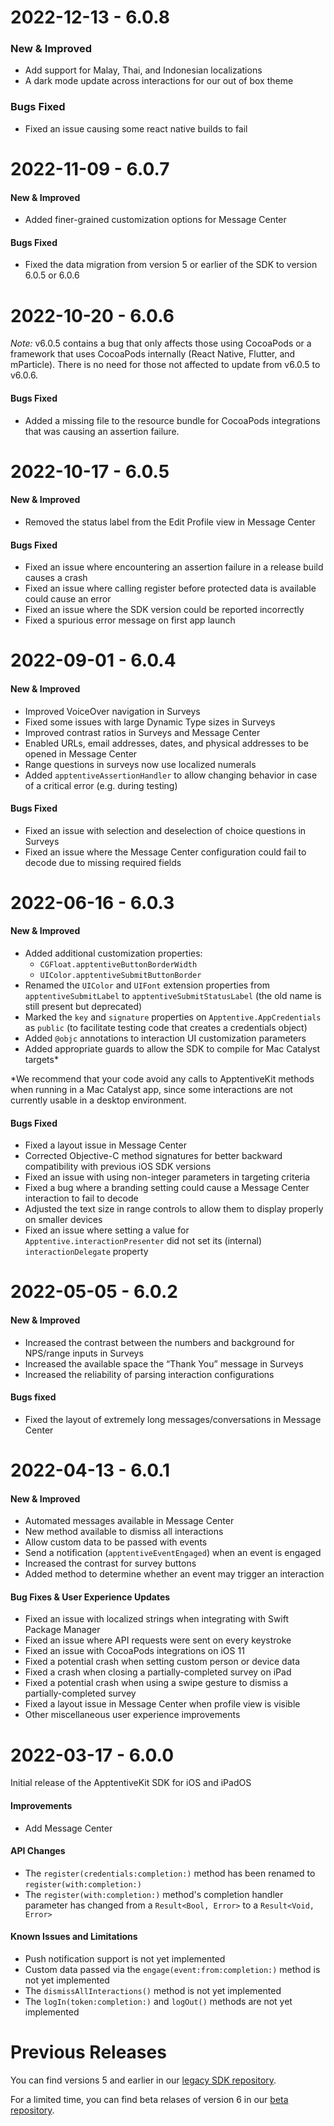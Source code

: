 # 2022-12-13 - 6.0.8

### New & Improved

- Add support for Malay, Thai, and Indonesian localizations
- A dark mode update across interactions for our out of box theme 

### Bugs Fixed

- Fixed an issue causing some react native builds to fail

# 2022-11-09 - 6.0.7

#### New & Improved

- Added finer-grained customization options for Message Center

#### Bugs Fixed

- Fixed the data migration from version 5 or earlier of the SDK to version 6.0.5 or 6.0.6

# 2022-10-20 - 6.0.6

*Note:* v6.0.5 contains a bug that only affects those using CocoaPods or a framework that uses CocoaPods internally (React Native, Flutter, and mParticle). There is no need for those not affected to update from v6.0.5 to v6.0.6. 

#### Bugs Fixed

- Added a missing file to the resource bundle for CocoaPods integrations that was causing an assertion failure.

# 2022-10-17 - 6.0.5

#### New & Improved

- Removed the status label from the Edit Profile view in Message Center

#### Bugs Fixed

- Fixed an issue where encountering an assertion failure in a release build causes a crash
- Fixed an issue where calling register before protected data is available could cause an error
- Fixed an issue where the SDK version could be reported incorrectly
- Fixed a spurious error message on first app launch

# 2022-09-01 - 6.0.4

#### New & Improved

- Improved VoiceOver navigation in Surveys
- Fixed some issues with large Dynamic Type sizes in Surveys
- Improved contrast ratios in Surveys and Message Center
- Enabled URLs, email addresses, dates, and physical addresses to be opened in Message Center
- Range questions in surveys now use localized numerals
- Added `apptentiveAssertionHandler` to allow changing behavior in case of a critical error (e.g. during testing)

#### Bugs Fixed

- Fixed an issue with selection and deselection of choice questions in Surveys
- Fixed an issue where the Message Center configuration could fail to decode due to missing required fields

# 2022-06-16 - 6.0.3

#### New & Improved

- Added additional customization properties:
  - `CGFloat.apptentiveButtonBorderWidth`
  - `UIColor.apptentiveSubmitButtonBorder`
- Renamed the `UIColor` and `UIFont` extension properties from `apptentiveSubmitLabel` to `apptentiveSubmitStatusLabel` (the old name is still present but deprecated)
- Marked the `key` and `signature` properties on `Apptentive.AppCredentials` as `public` (to facilitate testing code that creates a credentials object)
- Added `@objc` annotations to interaction UI customization parameters
- Added appropriate guards to allow the SDK to compile for Mac Catalyst targets*

*We recommend that your code avoid any calls to ApptentiveKit methods when running in a Mac Catalyst app, since some interactions are not currently usable in a desktop environment. 

#### Bugs Fixed

- Fixed a layout issue in Message Center
- Corrected Objective-C method signatures for better backward compatibility with previous iOS SDK versions
- Fixed an issue with using non-integer parameters in targeting criteria
- Fixed a bug where a branding setting could cause a Message Center interaction to fail to decode
- Adjusted the text size in range controls to allow them to display properly on smaller devices
- Fixed an issue where setting a value for `Apptentive.interactionPresenter` did not set its (internal) `interactionDelegate` property

# 2022-05-05 - 6.0.2

#### New & Improved

- Increased the contrast between the numbers and background for NPS/range inputs in Surveys
- Increased the available space the “Thank You” message in Surveys
- Increased the reliability of parsing interaction configurations

#### Bugs fixed

- Fixed the layout of extremely long messages/conversations in Message Center

# 2022-04-13 - 6.0.1

#### New & Improved

- Automated messages available in Message Center
- New method available to dismiss all interactions 
- Allow custom data to be passed with events
- Send a notification (`apptentiveEventEngaged`) when an event is engaged
- Increased the contrast for survey buttons
- Added method to determine whether an event may trigger an interaction

#### Bug Fixes & User Experience Updates

- Fixed an issue with localized strings when integrating with Swift Package Manager
- Fixed an issue where API requests were sent on every keystroke
- Fixed an issue with CocoaPods integrations on iOS 11
- Fixed a potential crash when setting custom person or device data
- Fixed a crash when closing a partially-completed survey on iPad
- Fixed a potential crash when using a swipe gesture to dismiss a partially-completed survey
- Fixed a layout issue in Message Center when profile view is visible 
- Other miscellaneous user experience improvements

# 2022-03-17 - 6.0.0

Initial release of the ApptentiveKit SDK for iOS and iPadOS

#### Improvements

- Add Message Center

#### API Changes

- The `register(credentials:completion:)` method has been renamed to `register(with:completion:)`
- The `register(with:completion:)` method's completion handler parameter has changed from a `Result<Bool, Error>` to a `Result<Void, Error>`

#### Known Issues and Limitations

- Push notification support is not yet implemented
- Custom data passed via the `engage(event:from:completion:)` method is not yet implemented
- The `dismissAllInteractions()` method is not yet implemented
- The `logIn(token:completion:)` and `logOut()` methods are not yet implemented

# Previous Releases

You can find versions 5 and earlier in our [legacy SDK repository](https://github.com/apptentive/apptentive-ios). 

For a limited time, you can find beta relases of version 6 in our [beta repository](https://github.com/apptentive/apptentive-ios-sdk).
